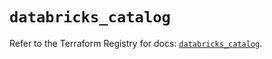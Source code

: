 # `databricks_catalog`

Refer to the Terraform Registry for docs: [`databricks_catalog`](https://registry.terraform.io/providers/databricks/databricks/1.79.1/docs/resources/catalog).
